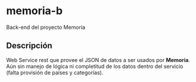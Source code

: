 memoria-b
=========

Back-end del proyecto Memoria

## Descripción

Web Service rest que provee el JSON de datos a ser usados por **Memoria**.
Aún sin manejo de lógica ni completitud de los datos dentro del servicio (falta provisión de países y categorías).
